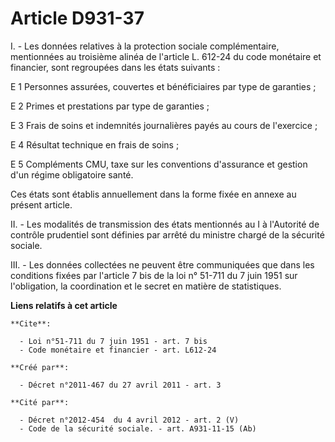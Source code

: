 # Article D931-37

I. - Les données relatives à la protection sociale complémentaire, mentionnées au troisième alinéa de l'article L. 612-24 du
code monétaire et financier, sont regroupées dans les états suivants :

E 1 Personnes assurées, couvertes et bénéficiaires par type de garanties ;

E 2 Primes et prestations par type de garanties ;

E 3 Frais de soins et indemnités journalières payés au cours de l'exercice ;

E 4 Résultat technique en frais de soins ;

E 5 Compléments CMU, taxe sur les conventions d'assurance et gestion d'un régime obligatoire santé.

Ces états sont établis annuellement dans la forme fixée en annexe au présent article.

II. - Les modalités de transmission des états mentionnés au I à l'Autorité de contrôle prudentiel sont définies par arrêté du
ministre chargé de la sécurité sociale.

III. - Les données collectées ne peuvent être communiquées que dans les conditions fixées par l'article 7 bis de la loi n°
51-711 du 7 juin 1951 sur l'obligation, la coordination et le secret en matière de statistiques.

**Liens relatifs à cet article**

	**Cite**:

	  - Loi n°51-711 du 7 juin 1951 - art. 7 bis
	  - Code monétaire et financier - art. L612-24

	**Créé par**:

	  - Décret n°2011-467 du 27 avril 2011 - art. 3

	**Cité par**:

	  - Décret n°2012-454  du 4 avril 2012 - art. 2 (V)
	  - Code de la sécurité sociale. - art. A931-11-15 (Ab)

